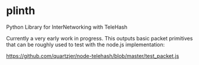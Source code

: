 plinth
======

Python Library for InterNetworking with TeleHash

Currently a very early work in progress. This outputs basic packet primitives that can be roughly used to test with the node.js implementation:

https://github.com/quartzjer/node-telehash/blob/master/test_packet.js
